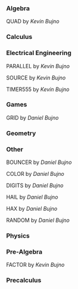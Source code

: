 ### Algebra

QUAD by *Kevin Bujno*

### Calculus

### Electrical Engineering

PARALLEL by *Kevin Bujno*

SOURCE by *Kevin Bujno*

TIMER555 by *Kevin Bujno*

### Games

GRID by *Daniel Bujno*

### Geometry

### Other

BOUNCER by *Daniel Bujno*

COLOR by *Daniel Bujno*

DIGITS by *Daniel Bujno*

HAIL by *Daniel Bujno*

HAX by *Daniel Bujno*

RANDOM by *Daniel Bujno*

### Physics

### Pre-Algebra

FACTOR by *Kevin Bujno*

### Precalculus
